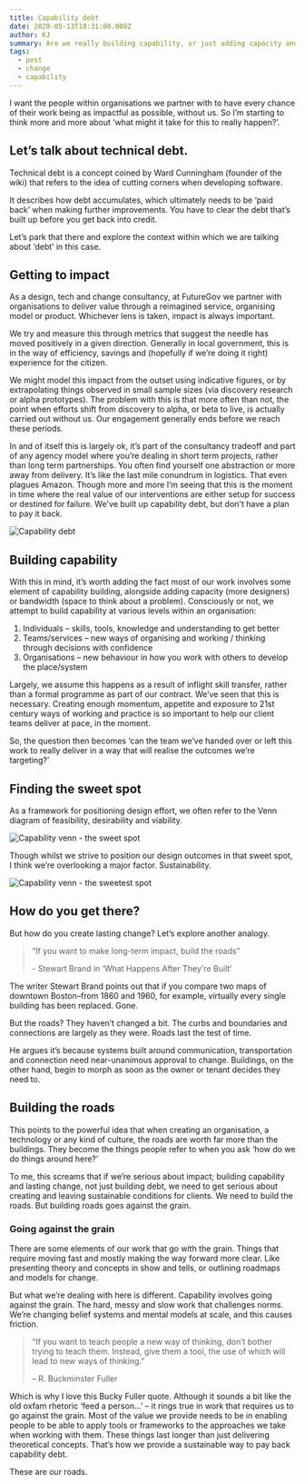 ```yaml
---
title: Capability debt
date: 2020-05-13T18:31:00.000Z
author: KJ
summary: Are we really building capability, or just adding capacity and leaving debt?
tags:
  - post
  - change
  - capability
---
```

I want the people within organisations we partner with to have every chance of their work being as impactful as possible, without us. So I’m starting to think more and more about ‘what might it take for this to really happen?’.

## Let’s talk about technical debt.
Technical debt is a concept coined by Ward Cunningham (founder of the wiki) that refers to the idea of cutting corners when developing software.

It describes how debt accumulates, which ultimately needs to be ‘paid back’ when making further improvements. You have to clear the debt that’s built up before you get back into credit.

Let’s park that there and explore the context within which we are talking about ‘debt’ in this case.

## Getting to impact
As a design, tech and change consultancy, at FutureGov we partner with organisations to deliver value through a reimagined service, organising model or product. Whichever lens is taken, impact is always important.

We try and measure this through metrics that suggest the needle has moved positively in a given direction. Generally in local government, this is in the way of efficiency, savings and (hopefully if we’re doing it right) experience for the citizen.

We might model this impact from the outset using indicative figures, or by extrapolating things observed in small sample sizes (via discovery research or alpha prototypes). The problem with this is that more often than not, the point when efforts shift from discovery to alpha, or beta to live, is actually carried out without us. Our engagement generally ends before we reach these periods.

In and of itself this is largely ok, it’s part of the consultancy tradeoff and part of any agency model where you’re dealing in short term projects, rather than long term partnerships. You often find yourself one abstraction or more away from delivery. It’s like the last mile conundrum in logistics. That even plagues Amazon. Though more and more I’m seeing that this is the moment in time where the real value of our interventions are either setup for success or destined for failure. We've built up capability debt, but don't have a plan to pay it back.

![Capability debt](/assets/img/capability-debt.svg "capability debt graph")

## Building capability
With this in mind, it’s worth adding the fact most of our work involves some element of capability building, alongside adding capacity (more designers) or bandwidth (space to think about a problem). Consciously or not, we attempt to build capability at various levels within an organisation:

1. Individuals – skills, tools, knowledge and understanding to get better
2. Teams/services – new ways of organising and working / thinking through decisions with confidence
3. Organisations – new behaviour in how you work with others to develop the place/system

Largely, we assume this happens as a result of inflight skill transfer, rather than a formal programme as part of our contract. We’ve seen that this is necessary. Creating enough momentum, appetite and exposure to 21st century ways of working and practice is so important to help our client teams deliver at pace, in the moment.

So, the question then becomes ‘can the team we’ve handed over or left this work to really deliver in a way that will realise the outcomes we’re targeting?’

## Finding the sweet spot
As a framework for positioning design effort, we often refer to the Venn diagram of feasibility, desirability and viability.

![Capability venn - the sweet spot](/assets/img/capability-venn-1.svg "capability venn - sweet spot")

Though whilst we strive to position our design outcomes in that sweet spot, I think we’re overlooking a major factor. Sustainability.

![Capability venn - the sweetest spot](/assets/img/capability-venn-2.svg "capability venn - sweetest spot")

## How do you get there?
But how do you create lasting change? Let’s explore another analogy.

> “If you want to make long-term impact, build the roads” <p class="small">- Stewart Brand in ‘What Happens After They're Built’</p>

The writer Stewart Brand points out that if you compare two maps of downtown Boston–from 1860 and 1960, for example, virtually every single building has been replaced. Gone.

But the roads? They haven’t changed a bit. The curbs and boundaries and connections are largely as they were. Roads last the test of time.

He argues it’s because systems built around communication, transportation and connection need near-unanimous approval to change. Buildings, on the other hand, begin to morph as soon as the owner or tenant decides they need to.

## Building the roads
This points to the powerful idea that when creating an organisation, a technology or any kind of culture, the roads are worth far more than the buildings. They become the things people refer to when you ask ‘how do we do things around here?’

To me, this screams that if we’re serious about impact; building capability and lasting change, not just building debt, we need to get serious about creating and leaving sustainable conditions for clients. We need to build the roads. But building roads goes against the grain.

### Going against the grain
There are some elements of our work that go with the grain. Things that require moving fast and mostly making the way forward more clear. Like presenting theory and concepts in show and tells, or outlining roadmaps and models for change.

But what we’re dealing with here is different. Capability involves going against the grain. The hard, messy and slow work that challenges norms. We’re changing belief systems and mental models at scale, and this causes friction.

> “If you want to teach people a new way of thinking, don’t bother trying to teach them. Instead, give them a tool, the use of which will lead to new ways of thinking.” <p class="small">– R. Buckminster Fuller</p>

Which is why I love this Bucky Fuller quote. Although it sounds a bit like the old oxfam rhetoric ‘feed a person…’ – it rings true in work that requires us to go against the grain. Most of the value we provide needs to be in enabling people to be able to apply tools or frameworks to the approaches we take when working with them. These things last longer than just delivering theoretical concepts. That’s how we provide a sustainable way to pay back capability debt.

These are our roads.

